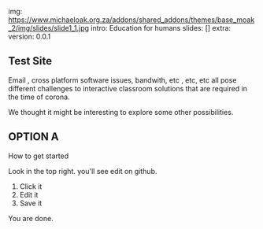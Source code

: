 img: https://www.michaeloak.org.za/addons/shared_addons/themes/base_moak_2/img/slides/slide1_1.jpg
intro: Education for humans
slides: []
extra:
    version: 0.0.1

## Test Site

Email , cross platform software issues, bandwith,  etc , etc, etc all pose different challenges to interactive classroom solutions that are required in the time of corona. 

We thought it might be interesting to explore some other possibilities. 

## OPTION A

How to get started

Look in the top right. you'll see edit on github. 

1. Click it
2. Edit it
3. Save it

You are done.



